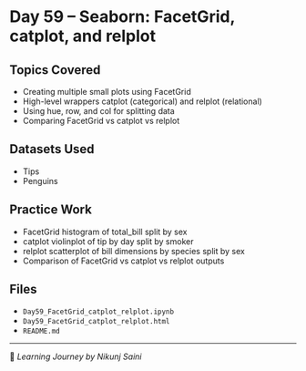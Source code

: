 # Day 59 – Seaborn: FacetGrid, catplot, and relplot

##  Topics Covered
- Creating multiple small plots using FacetGrid
- High-level wrappers catplot (categorical) and relplot (relational)
- Using hue, row, and col for splitting data
- Comparing FacetGrid vs catplot vs relplot
 
##  Datasets Used 
- Tips 
- Penguins
 
##  Practice Work
- FacetGrid histogram of total_bill split by sex
- catplot violinplot of tip by day split by smoker 
- relplot scatterplot of bill dimensions by species split by sex
- Comparison of FacetGrid vs catplot vs relplot outputs

##  Files
- `Day59_FacetGrid_catplot_relplot.ipynb`
- `Day59_FacetGrid_catplot_relplot.html`
- `README.md`

---
🔗 *Learning Journey by Nikunj Saini*

